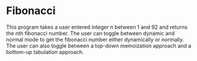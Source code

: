 # Fibonacci

This program takes a user entered integer n between 1 and 92 and returns the nth fibonacci number.
The user can toggle between dynamic and normal mode to get the fibonacci number either dynamically or normally.
The user can also toggle between a top-down memoization approach and a bottom-up tabulation approach.
